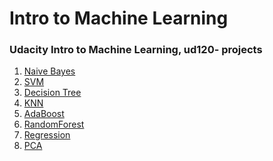 # Intro to Machine Learning
### Udacity Intro to Machine Learning, ud120- projects
1. [Naive Bayes]()
2. [SVM]()
3. [Decision Tree]()
4. [KNN]()
5. [AdaBoost]()
6. [RandomForest]()
7. [Regression]()
8. [PCA]()
